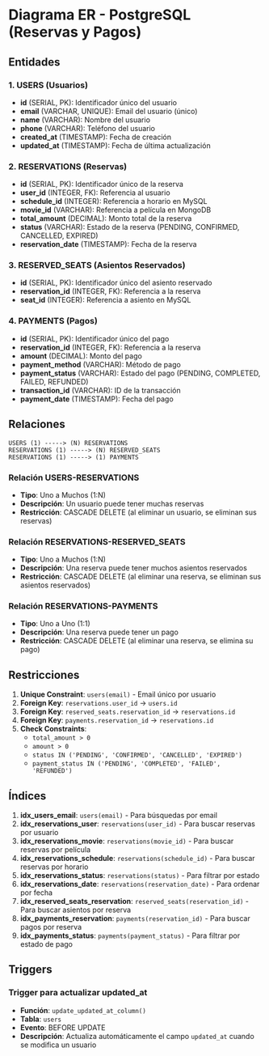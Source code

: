 # Diagrama ER - PostgreSQL (Reservas y Pagos)

## Entidades

### 1. USERS (Usuarios)
- **id** (SERIAL, PK): Identificador único del usuario
- **email** (VARCHAR, UNIQUE): Email del usuario (único)
- **name** (VARCHAR): Nombre del usuario
- **phone** (VARCHAR): Teléfono del usuario
- **created_at** (TIMESTAMP): Fecha de creación
- **updated_at** (TIMESTAMP): Fecha de última actualización

### 2. RESERVATIONS (Reservas)
- **id** (SERIAL, PK): Identificador único de la reserva
- **user_id** (INTEGER, FK): Referencia al usuario
- **schedule_id** (INTEGER): Referencia a horario en MySQL
- **movie_id** (VARCHAR): Referencia a película en MongoDB
- **total_amount** (DECIMAL): Monto total de la reserva
- **status** (VARCHAR): Estado de la reserva (PENDING, CONFIRMED, CANCELLED, EXPIRED)
- **reservation_date** (TIMESTAMP): Fecha de la reserva

### 3. RESERVED_SEATS (Asientos Reservados)
- **id** (SERIAL, PK): Identificador único del asiento reservado
- **reservation_id** (INTEGER, FK): Referencia a la reserva
- **seat_id** (INTEGER): Referencia a asiento en MySQL

### 4. PAYMENTS (Pagos)
- **id** (SERIAL, PK): Identificador único del pago
- **reservation_id** (INTEGER, FK): Referencia a la reserva
- **amount** (DECIMAL): Monto del pago
- **payment_method** (VARCHAR): Método de pago
- **payment_status** (VARCHAR): Estado del pago (PENDING, COMPLETED, FAILED, REFUNDED)
- **transaction_id** (VARCHAR): ID de la transacción
- **payment_date** (TIMESTAMP): Fecha del pago

## Relaciones

```
USERS (1) -----> (N) RESERVATIONS
RESERVATIONS (1) -----> (N) RESERVED_SEATS
RESERVATIONS (1) -----> (1) PAYMENTS
```

### Relación USERS-RESERVATIONS
- **Tipo**: Uno a Muchos (1:N)
- **Descripción**: Un usuario puede tener muchas reservas
- **Restricción**: CASCADE DELETE (al eliminar un usuario, se eliminan sus reservas)

### Relación RESERVATIONS-RESERVED_SEATS
- **Tipo**: Uno a Muchos (1:N)
- **Descripción**: Una reserva puede tener muchos asientos reservados
- **Restricción**: CASCADE DELETE (al eliminar una reserva, se eliminan sus asientos reservados)

### Relación RESERVATIONS-PAYMENTS
- **Tipo**: Uno a Uno (1:1)
- **Descripción**: Una reserva puede tener un pago
- **Restricción**: CASCADE DELETE (al eliminar una reserva, se elimina su pago)

## Restricciones

1. **Unique Constraint**: `users(email)` - Email único por usuario
2. **Foreign Key**: `reservations.user_id` → `users.id`
3. **Foreign Key**: `reserved_seats.reservation_id` → `reservations.id`
4. **Foreign Key**: `payments.reservation_id` → `reservations.id`
5. **Check Constraints**: 
   - `total_amount > 0`
   - `amount > 0`
   - `status IN ('PENDING', 'CONFIRMED', 'CANCELLED', 'EXPIRED')`
   - `payment_status IN ('PENDING', 'COMPLETED', 'FAILED', 'REFUNDED')`

## Índices

1. **idx_users_email**: `users(email)` - Para búsquedas por email
2. **idx_reservations_user**: `reservations(user_id)` - Para buscar reservas por usuario
3. **idx_reservations_movie**: `reservations(movie_id)` - Para buscar reservas por película
4. **idx_reservations_schedule**: `reservations(schedule_id)` - Para buscar reservas por horario
5. **idx_reservations_status**: `reservations(status)` - Para filtrar por estado
6. **idx_reservations_date**: `reservations(reservation_date)` - Para ordenar por fecha
7. **idx_reserved_seats_reservation**: `reserved_seats(reservation_id)` - Para buscar asientos por reserva
8. **idx_payments_reservation**: `payments(reservation_id)` - Para buscar pagos por reserva
9. **idx_payments_status**: `payments(payment_status)` - Para filtrar por estado de pago

## Triggers

### Trigger para actualizar updated_at
- **Función**: `update_updated_at_column()`
- **Tabla**: `users`
- **Evento**: BEFORE UPDATE
- **Descripción**: Actualiza automáticamente el campo `updated_at` cuando se modifica un usuario